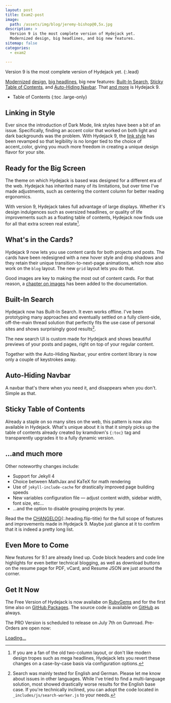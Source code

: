 ```yaml
---
layout: post
title: Exam2-post
image: 
  path: /assets/img/blog/jeremy-bishop@0,5x.jpg
description: >
  Version 9 is the most complete version of Hydejack yet.
  Modernized design, big headlines, and big new features.
sitemap: false
categories:
  - exam2

---
```


Version 9 is the most complete version of Hydejack yet.
{:.lead}

[Modernized](#linking-in-style) [design](#whats-in-the-cards), [big headlines](#ready-for-the-big-screen), big new features: [Built-In Search](#built-in-search), [Sticky Table of Contents](#sticky-table-of-contents), and [Auto-Hiding Navbar](#auto-hiding-navbar). That [and more](#and-much-more) is Hydejack 9.

- Table of Contents
{:toc .large-only}

## Linking in Style

Ever since the introduction of Dark Mode, link styles have been a bit of an issue. Specifically, finding an accent color that worked on both light and dark backgrounds was the problem. With Hydejack 9, the [link style](#linking-in-style) has been revamped so that legibility is no longer tied to the choice of accent_color, giving you much more freedom in creating a unique design flavor for your site.
 
## Ready for the Big Screen

The theme on which Hydejack is based was designed for a different era of the web. Hydejack has inherited many of its limitations, but over time I've made adjustments, such as centering the content column for better reading ergonomics. 

With version 9, Hydejack takes full advantage of large displays. Whether it's design indulgences such as oversized headlines, or quality of life improvements such as a floating table of contents, Hydejack now finds use for all that extra screen real estate[^1]. 
 
## What's in the Cards?

Hydejack 9 now lets you use content cards for both projects and posts. 
The cards have been redesigned with a new hover style and drop shadows and they retain their unique transition-to-next-page animations, which now also work on the `blog` layout. The new `grid` layout lets you do that.

Good images are key to making the most out of content cards. For that reason, a [chapter on images](../../docs/basics.md#adding-images) has been added to the documentation.
 
## Built-In Search

Hydejack now has Built-In Search. It even works offline. I've been prototyping many approaches and eventually settled on a fully client-side, off-the-main thread solution that perfectly fits the use case of personal sites and shows surprisingly good results[^2]. 

The new search UI is custom made for Hydejack and shows beautiful previews of your posts and pages, right on top of your regular content.

Together with the Auto-Hiding Navbar, your entire content library is now only a couple of keystrokes away.
 
## Auto-Hiding Navbar

A navbar that's there when you need it, and disappears when you don't. Simple as that.
 
## Sticky Table of Contents

Already a staple on so many sites on the web, this pattern is now also available in Hydejack. 
What's unique about it is that it simply picks up the table of contents already created by kramdown's `{:toc}` tag and transparently upgrades it to a fully dynamic version.
 
## …and much more

Other noteworthy changes include:
- Support for Jekyll 4
- Choice between MathJax and KaTeX for math rendering
- Use of `jekyll-include-cache` for drastically improved page building speeds
- New variables configuration file — adjust content width, sidebar width, font size, etc...
- ...and the option to disable grouping projects by year.

Read the the [CHANGELOG](../../CHANGELOG.md){:.heading.flip-title} for the full scope of features and improvements made in Hydejack 9.
Maybe just glance at it to confirm that it is indeed a pretty long list.
 
## Even More to Come

New features for 9.1 are already lined up. Code block headers and code line highlights for even better technical blogging, as well as download buttons on the resume page for PDF, vCard, and Resume JSON are just around the corner.
 
## Get It Now
The Free Version of Hydejack is now availabe on [RubyGems](https://rubygems.org/gems/jekyll-theme-hydejack)
and for the first time also on [GitHub Packages](https://github.com/hydecorp/hydejack/packages). 
The source code is available on [GitHub](https://github.com/hydecorp/hydejack) as always.

The PRO Version is scheduled to release on July 7th on Gumroad. Pre-Orders are open now:

<div class="gumroad-product-embed" data-gumroad-product-id="nuOluY"><a href="https://gumroad.com/l/nuOluY">Loading…</a></div>



[^1]: If you are a fan of the old two-column layout, or don't like modern design tropes such as mega headlines, Hydejack lets you revert these changes on a case-by-case basis via configuration options.

[^2]:
      Search was mainly tested for English and German. Please let me know about issues in other languages. 
      While I've tried to find a multi-language solution, most showed drastically worse  results for the English base case.
      If you're technically inclined, you can adopt the code located in `_includes/js/search-worker.js` to your needs.



